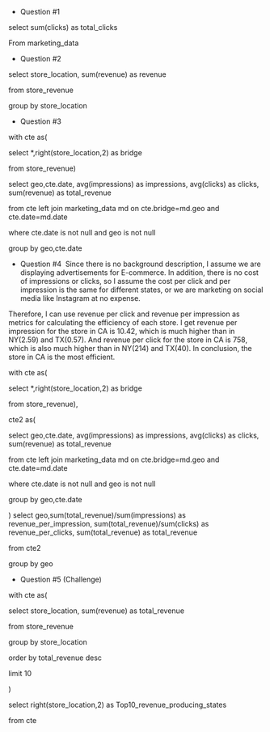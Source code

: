 *  Question #1

select sum(clicks) as total_clicks

From marketing_data


*  Question #2

select store_location, sum(revenue) as revenue

from store_revenue 

group by store_location


*  Question #3

with cte as(

select *,right(store_location,2) as bridge

from store_revenue)

select geo,cte.date, avg(impressions) as impressions, avg(clicks) as clicks, sum(revenue) as total_revenue

from cte left join marketing_data md on cte.bridge=md.geo and cte.date=md.date

where cte.date is not null and geo is not null

group by geo,cte.date

* Question #4
​
Since there is no background description, I assume we are displaying advertisements for E-commerce. In addition, there is no cost of impressions or clicks, so I assume the cost per click and per impression is the same for different states, or we are marketing on social media like Instagram at no expense. 

Therefore, I can use revenue per click and revenue per impression as metrics for calculating the efficiency of each store. I get revenue per impression for the store in CA is 10.42, which is much higher than in NY(2.59) and TX(0.57). And revenue per click for the store in CA is 758, which is also much higher than in NY(214) and TX(40). In conclusion, the store in CA is the most efficient.


with cte as(

select *,right(store_location,2) as bridge

from store_revenue),

cte2 as(

select geo,cte.date, avg(impressions) as impressions, avg(clicks) as clicks, sum(revenue) as total_revenue

from cte left join marketing_data md on cte.bridge=md.geo and cte.date=md.date

where cte.date is not null and geo is not null

group by geo,cte.date

)
select geo,sum(total_revenue)/sum(impressions) as revenue_per_impression, sum(total_revenue)/sum(clicks) as revenue_per_clicks, sum(total_revenue) as total_revenue

from cte2

group by geo



* Question #5 (Challenge)

with cte as(

select store_location, sum(revenue) as total_revenue

from store_revenue

group by store_location 

order by total_revenue desc

limit 10

)

select right(store_location,2) as Top10_revenue_producing_states

from cte
​
